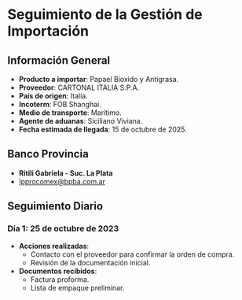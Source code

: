 # Seguimiento de la Gestión de Importación

## Información General
- **Producto a importar**: Papael Bioxido y Antigrasa.
- **Proveedor**: CARTONAL ITALIA S.P.A.
- **País de origen**: Italia.
- **Incoterm**: FOB Shanghai.
- **Medio de transporte**: Marítimo.
- **Agente de aduanas**: Siciliano Viviana.
- **Fecha estimada de llegada**: 15 de octubre de 2025.

## Banco Provincia
- **Ritili Gabriela - Suc. La Plata**
- lpprocomex@bpba.com.ar



## Seguimiento Diario

### Día 1: 25 de octubre de 2023
- **Acciones realizadas**:
  - Contacto con el proveedor para confirmar la orden de compra.
  - Revisión de la documentación inicial.
- **Documentos recibidos**:
  - Factura proforma.
  - Lista de empaque preliminar.
  